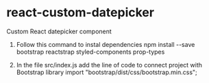 # react-custom-datepicker
Custom React datepicker component 


1. Follow this command to instal dependencies
npm install --save bootstrap reactstrap styled-components prop-types

2. In the file src/index.js add the line of code to connect project with Bootstrap library
import "bootstrap/dist/css/bootstrap.min.css";
